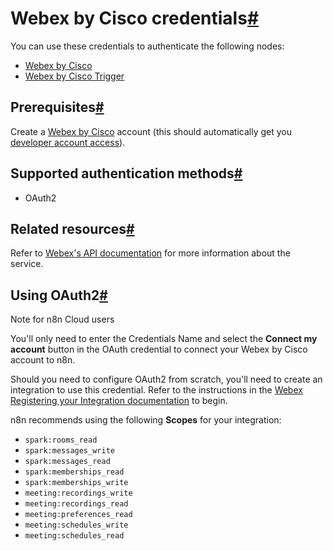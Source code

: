 [](https://github.com/n8n-io/n8n-docs/edit/main/docs/integrations/builtin/credentials/ciscowebex.md "Edit this page")

# Webex by Cisco credentials[#](#webex-by-cisco-credentials "Permanent link")

You can use these credentials to authenticate the following nodes:

*   [Webex by Cisco](../../app-nodes/n8n-nodes-base.ciscowebex/)
*   [Webex by Cisco Trigger](../../trigger-nodes/n8n-nodes-base.ciscowebextrigger/)

## Prerequisites[#](#prerequisites "Permanent link")

Create a [Webex by Cisco](https://www.webex.com/) account (this should automatically get you [developer account access](https://developer.webex.com)).

## Supported authentication methods[#](#supported-authentication-methods "Permanent link")

*   OAuth2

## Related resources[#](#related-resources "Permanent link")

Refer to [Webex's API documentation](https://developer.webex.com/docs/getting-started) for more information about the service.

## Using OAuth2[#](#using-oauth2 "Permanent link")

Note for n8n Cloud users

You'll only need to enter the Credentials Name and select the **Connect my account** button in the OAuth credential to connect your Webex by Cisco account to n8n.

Should you need to configure OAuth2 from scratch, you'll need to create an integration to use this credential. Refer to the instructions in the [Webex Registering your Integration documentation](https://developer.webex.com/docs/integrations#registering-your-integration) to begin.

n8n recommends using the following **Scopes** for your integration:

*   `spark:rooms_read`
*   `spark:messages_write`
*   `spark:messages_read`
*   `spark:memberships_read`
*   `spark:memberships_write`
*   `meeting:recordings_write`
*   `meeting:recordings_read`
*   `meeting:preferences_read`
*   `meeting:schedules_write`
*   `meeting:schedules_read`